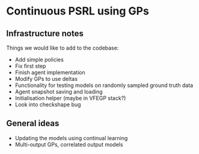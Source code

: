 # Continuous PSRL using GPs

## Infrastructure notes

Things we would like to add to the codebase:
* Add simple policies
* Fix first step
* Finish agent implementation
* Modify GPs to use deltas
* Functionality for testing models on randomly sampled ground truth data
* Agent snapshot saving and loading
* Initialisation helper (maybe in VFEGP stack?)
* Look into checkshape bug


## General ideas

* Updating the models using continual learning
* Multi-output GPs, correlated output models